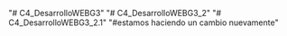 "# C4_DesarrolloWEBG3" 
"# C4_DesarrolloWEBG3_2" 
"# C4_DesarrolloWEBG3_2.1"
"#estamos haciendo un cambio nuevamente"

